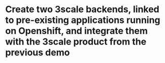 # Create two 3scale backends, linked to pre-existing applications running on Openshift, and integrate them with the 3scale product from the previous demo
